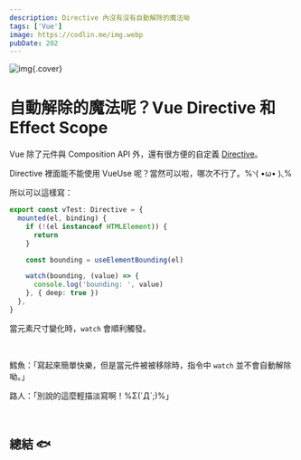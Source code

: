 ```yaml
---
description: Directive 內沒有沒有自動解除的魔法呦
tags: ['Vue']
image: https://codlin.me/img.webp
pubDate: 202
---
```


![img](/img.webp){.cover}

# 自動解除的魔法呢？Vue Directive 和 Effect Scope

Vue 除了元件與 Composition API 外，還有很方便的自定義 [Directive](https://cn.vuejs.org/guide/reusability/custom-directives)。

Directive 裡面能不能使用 VueUse 呢？當然可以啦，哪次不行了。%◝( •ω• )◟%

所以可以這樣寫：

```ts
export const vTest: Directive = {
  mounted(el, binding) {
    if (!(el instanceof HTMLElement)) {
      return
    }

    const bounding = useElementBounding(el)

    watch(bounding, (value) => {
      console.log('bounding: ', value)
    }, { deep: true })
  },
}
```

當元素尺寸變化時，`watch` 會順利觸發。

<br>

鱈魚：「寫起來簡單快樂，但是當元件被被移除時，指令中 `watch` 並不會自動解除呦。」

路人：「別說的這麼輕描淡寫啊！%Σ(ˊДˋ;)%」

<br>

## 總結 🐟

